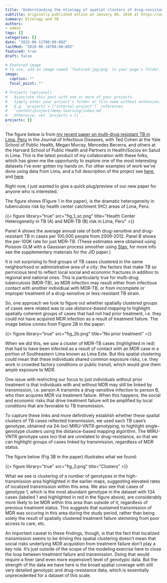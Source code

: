 ```yaml
---
title: 'Understanding the etiology of spatial clusters of drug-resistant TB: Clustered social risks, localized transmission, or both?'
subtitle: originally published online on January 08, 2016 at https://www.jonzelner.net/
summary: Etiology and TB
authors:
- admin
tags: []
categories: []
date: "2015-08-11T00:00:00Z"
lastMod: "2020-08-18T00:00:00Z"
featured: true
draft: false

# Featured image
# To use, add an image named `featured.jpg/png` to your page's folder. 
image:
  caption: ""
  focal_point: ""

# Projects (optional).
#   Associate this post with one or more of your projects.
#   Simply enter your project's folder or file name without extension.
#   E.g. `projects = ["internal-project"]` references 
#   `content/project/deep-learning/index.md`.
#   Otherwise, set `projects = []`.
projects: []
---
```

The figure below is from [my recent paper on multi-drug resistant TB in Lima, Peru](http://jid.oxfordjournals.org/content/early/2015/07/13/infdis.jiv387.full.pdf) in the Journal of Infectious Diseases, with Ted Cohen at the Yale School of Public Health, Megan Murray, Mercedes Becerra, and others at the Harvard School of Public Health and Partners in Health/Socios en Salud in Lima. This is the latest product of my collaboration with these folks, which has given me the opportunity to explore one of the most interesting datasets I’ve ever gotten my hands on. For other examples of work we’ve done using data from Lima, and a full description of the project see [here](https://www.jonzelner.net/downloads/papers/zelner_aje_2014.pdf), and [here](https://www.jonzelner.net/downloads/papers/zelner_ajrccm_2014.pdf).

Right now, I just wanted to give a quick plug/preview of our new paper for anyone who is interested.

The figure shows (Figure 1 in the paper), is the dramatic heterogeneity in tuberculosis risk by health center catchment (HC) areas of Lima, Peru:

{{< figure library="true" src="fig_1_sc.png" title="Health Center Heterogeneity in TB (A) and MDR-TB (B) risk in Lima, Peru" >}}

Panel A shows the average annual rate of both drug-sensitive and drug-resistant TB in cases per 100,000 people from 2009-2012. Panel B shows the per-100K rate for just MDR-TB. (These estimates were obtained using Poisson GLM with a Gaussian process smoother using [Stan](http://mc-stan.org/), for more info see the supplementary materials for the JID paper.)

It is not surprising to find groups of TB cases clustered in the same neighborhood or administrative area of a city: the factors that make TB so pernicious tend to reflect local social and economic fractures in addition to regional and national ones. This is particularly true for multi-drug tuberculosis (MDR-TB), as MDR infection may result either from infectious contact with another individiual with MDR-TB, or from incomplete or improper treatment of a drug-sensitive or less-resistant TB strain.

So, one approach we took to figure out whether spatially clustered groups of cases were related was to use *distance-based mapping* to highlight spatially coherent groups of cases that had not had prior treatment, i.e. they could not have acquired MDR infection as a result of treatment failure. The image below comes from Figure 2B in the paper:

{{< figure library="true" src="fig_2b.png" title="No prior treatment" >}}

When we did this, we saw a cluster of MDR-TB cases (highlighted in red) that had to have been infected as a result of contact with an MDR case in a portion of Southeastern Lima known as Lima Este. But this spatial clustering could mean that these individuals shared common exposure risks, i.e. they work in crowded factory conditions or public transit, which would give them ample exposure to MDR.

One issue with restricting our focus to just individuals without prior treatment is that individuals with and without MDR may still be linked by transmission, i.e. person A transmits a drug-sensitive infection to person B, who then acquires MDR via treatment failure. When this happens, the social and economic risks that drive treatment failure will be amplified by local conditions that are favorable to TB transmission.

To capture these links and more definitively establish whether these spaital clusters of TB cases reflected transmission, we used each TB case’s genotype, obtained via 24-loci MIRU-VNTR genotyping, to highlight single-genotype clusters using the distance-based mapping algorithm. The MIRU-VNTR genotype uses loci that are unrelated to drug-resistance, so that we can highlight groups of cases linked by transmission, regardless of MDR status.

The figure below (Fig 3B in the paper) illustrates what we found:

{{< figure library="true" src="fig_3.png" title="Clusters" >}}

What we see is clustering of a number of genotypes in the high-transmission area highlighted in the earlier maps, suggesting elevated rates of localized transmission within this area. We also see that cases of genotype 1, which is the most abundant genotype in the dataset with 134 cases (labeled 1 and highlighted in red in the figure above), are considerably more likely to be MDR within this area than outside of it, regardless of previous treatment status. This suggests that sustained transmission of MDR was occuring in this area during the study period, rather than being solely the result of spatially clustered treatment failure stemming from poor access to care, etc.

An important caveat to these findings, though, is that the fact that localized transmission seems to be driving this spatial clustering doesn’t mean that social risks underlying MDR acquistion from treatment failure don’t play a key role. It’s just outside of the scope of the modeling exercise here to close the loop between treatment failure and transmission. Doing that would require a finer (and even more expensive!) level of genotypic data. But the strength of the data we have here is the broad spatial coverage with still very detailed genotypic and drug-resistance data, which is essentially unprecedented for a dataset of this scale.
